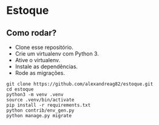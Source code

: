 # Estoque

## Como rodar?

* Clone esse repositório.
* Crie um virtualenv com Python 3.
* Ative o virtualenv.
* Instale as dependências.
* Rode as migrações.

```
git clone https://github.com/alexandreag82/estoque.git
cd estoque
python3 -m venv .venv
source .venv/bin/activate
pip install -r requirements.txt
python contrib/env_gen.py
python manage.py migrate
```